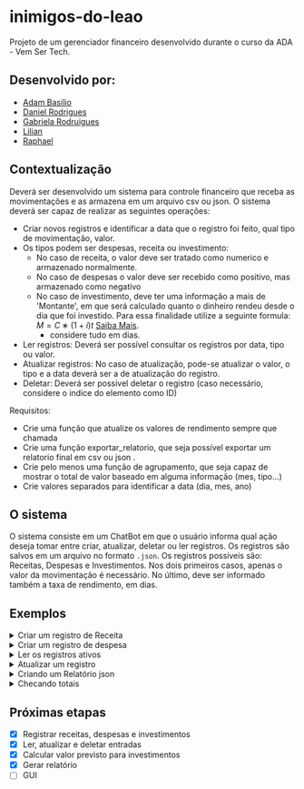 # inimigos-do-leao

Projeto de um gerenciador financeiro desenvolvido durante o curso da ADA - Vem Ser Tech.

## Desenvolvido por:
- [Adam Basilio](https://github.com/abasilio91)
- [Daniel Rodrigues](https://www.linkedin.com/in/danielrodrigues-ds/)
- [Gabriela Rodruigues](https://www.linkedin.com/in/gabrielarodriguesdados/)
- [Lilian]()
- [Raphael]()

## Contextualização
Deverá ser desenvolvido um sistema para controle financeiro que receba as movimentações e as armazena em um arquivo csv ou json. O sistema deverá ser capaz de realizar as seguintes operações:
- Criar novos registros e identificar a data que o registro foi feito, qual tipo de movimentação, valor.
- Os tipos podem ser despesas, receita ou investimento:
  - No caso de receita, o valor deve ser tratado como numerico e armazenado normalmente.
  - No caso de despesas o valor deve ser recebido como positivo, mas armazenado como negativo
  - No caso de investimento, deve ter uma informação a mais de 'Montante', em que será calculado quanto o dinheiro rendeu desde o dia que foi investido. Para essa finalidade utilize a seguinte formula:  $M=C∗(1+i)t$ [Saiba Mais](https://matematicafinanceira.org/juros-compostos/).
    - considere tudo em dias.
- Ler registros: Deverá ser possível consultar os registros por data, tipo ou valor.
- Atualizar registros: No caso de atualização, pode-se atualizar o valor, o tipo e a data deverá ser a de atualização do registro.
- Deletar: Deverá ser possível deletar o registro (caso necessário, considere o indice do elemento como ID)

Requisitos:
- Crie uma função que atualize os valores de rendimento sempre que chamada
- Crie uma função exportar_relatorio, que seja possível exportar um relatorio final em csv ou json .
- Crie pelo menos uma função de agrupamento, que seja capaz de mostrar o total de valor baseado em alguma informação (mes, tipo...)
- Crie valores separados para identificar a data (dia, mes, ano)

## O sistema
O sistema consiste em um ChatBot em que o usuário informa qual ação deseja tomar entre criar, atualizar, deletar ou ler registros. Os registros são salvos em um arquivo no formato ```.json```. Os registros possíveis são: Receitas, Despesas e Investimentos. Nos dois primeiros casos, apenas o valor da movimentação é necessário. No último, deve ser informado também a taxa de rendimento, em dias.

## Exemplos

<details> 
  <summary> Criar um registro de Receita </summary> 

```
    O que deseja fazer:
    1: Criar novo histórico
    2: Atualizar histórico existente
    3: Mostrar o histórico completo
    4: Gerar relatórios
    0: Encerrar

    Opção: 2

  O que deseja fazer?
    1: Nova movimentação
    2: Atualizar movimentação
    3: Deletar movimentação
    4: Gerar relatório
    5: Voltar ao menu anterior
    0: Encerrar

    Opção: 1
Digite o tipo de movimentação:
  1: Receita
  2: Despesa
  3: Investimento
  4: Voltar ao menu anterior
  0: Encerrar

  Opção: 1
Informe o valor: 1000
A receita de R$ 1000.00 foi adicionado com sucesso!

Digite o tipo de movimentação:
  1: Receita
  2: Despesa
  3: Investimento
  4: Voltar ao menu anterior
  0: Encerrar

  Opção: 0
Programa encerrado pelo usuário
Conte comigo na luta contra o Leão!
```
</details>

<details>

  <summary>Criar um registro de despesa </summary>

```
    O que deseja fazer:
    1: Criar novo histórico
    2: Atualizar histórico existente
    3: Mostrar o histórico completo
    4: Gerar relatórios
    0: Encerrar

    Opção: 2

  O que deseja fazer?
    1: Nova movimentação
    2: Atualizar movimentação
    3: Deletar movimentação
    4: Gerar relatório
    5: Voltar ao menu anterior
    0: Encerrar

    Opção: 1
Digite o tipo de movimentação:
  1: Receita
  2: Despesa
  3: Investimento
  4: Voltar ao menu anterior
  0: Encerrar

  Opção: 2
Informe o valor: 300
A despesa de R$ 300.00 foi adicionado com sucesso!

Digite o tipo de movimentação:
  1: Receita
  2: Despesa
  3: Investimento
  4: Voltar ao menu anterior
  0: Encerrar

  Opção: 0
Programa encerrado pelo usuário
Conte comigo na luta contra o Leão!
```

</details>

<details>

<summary>Ler os registros ativos</summary>

```
    O que deseja fazer:
    1: Criar novo histórico
    2: Atualizar histórico existente
    3: Mostrar o histórico completo
    4: Gerar relatórios
    0: Encerrar

    Opção: 3
Histórico Completo:
ID: 202311222, Data: 2023-11-22 18:02:50.269914, Tipo: despesa, Valor: -300.00
ID: 2023112220, Data: 2023-11-22 18:01:25.592452, Tipo: receita, Valor: 1000.00

    O que deseja fazer:
    1: Criar novo histórico
    2: Atualizar histórico existente
    3: Mostrar o histórico completo
    4: Gerar relatórios
    0: Encerrar

    Opção: 0
Programa encerrado pelo usuário
Conte comigo na luta contra o Leão!
```
</details>

<details>

<summary> Atualizar um registro </summary>

```
    O que deseja fazer:
    1: Criar novo histórico
    2: Atualizar histórico existente
    3: Mostrar o histórico completo
    4: Gerar relatórios
    0: Encerrar

    Opção: 3
Histórico Completo:
ID: 202311222, Data: 2023-11-22 18:02:50.269914, Tipo: despesa, Valor: -300.00
ID: 2023112220, Data: 2023-11-22 18:01:25.592452, Tipo: receita, Valor: 1000.00

    O que deseja fazer:
    1: Criar novo histórico
    2: Atualizar histórico existente
    3: Mostrar o histórico completo
    4: Gerar relatórios
    0: Encerrar

    Opção: 2

  O que deseja fazer?
    1: Nova movimentação
    2: Atualizar movimentação
    3: Deletar movimentação
    4: Gerar relatório
    5: Voltar ao menu anterior
    0: Encerrar

    Opção: 2
Informe o ID da movimentação que deseja atualizar: 2023112220
Informações atuais:
Informe o tipo da movimentação (receita, despesa, investimento): investimento
Informe o valor: 700
Digite a taxa diária do investimento, em porcentagem: 1.2
Movimentação atualizada com sucesso.

  O que deseja fazer?
    1: Nova movimentação
    2: Atualizar movimentação
    3: Deletar movimentação
    4: Gerar relatório
    5: Voltar ao menu anterior
    0: Encerrar

    Opção: 0
Programa encerrado pelo usuário
Conte comigo na luta contra o Leão!
```
</details>

<details>
  <summary>Criando um Relatório json</summary>

``` 
    O que deseja fazer:
    1: Criar novo histórico
    2: Atualizar histórico existente
    3: Mostrar o histórico completo
    4: Gerar relatórios
    0: Encerrar

    Opção: 4
Digite o tipo de movimentação:
  1: Criar relatório de movimentaçõces
  2: Soma das receitas
  3: Soma das despesas
  4: Soma dos investimentos
  5: Saldo futuro
  6: Voltar ao menu anterior
  0: Encerrar

  Opção: 1
Relatório criado com sucesso!
 O Relatório se encontra na paste inimigos_do_leao/arquivos/relatorio.json

Digite o tipo de movimentação:
  1: Criar relatório de movimentaçõces
  2: Soma das receitas
  3: Soma das despesas
  4: Soma dos investimentos
  5: Saldo futuro
  6: Voltar ao menu anterior
  0: Encerrar

  Opção: 0
Programa encerrado pelo usuário
Conte comigo na luta contra o Leão!
```

</details>

<details>
  <summary> Checando totais </summary>

``` 
    O que deseja fazer:
    1: Criar novo histórico
    2: Atualizar histórico existente
    3: Mostrar o histórico completo
    4: Gerar relatórios
    0: Encerrar

    Opção: 4
Digite o tipo de movimentação:
  1: Criar relatório de movimentaçõces
  2: Soma das receitas
  3: Soma das despesas
  4: Soma dos investimentos
  5: Saldo futuro
  6: Voltar ao menu anterior
  0: Encerrar

  Opção: 2
O seu total de receitas é R$ 0.00

Digite o tipo de movimentação:
  1: Criar relatório de movimentaçõces
  2: Soma das receitas
  3: Soma das despesas
  4: Soma dos investimentos
  5: Saldo futuro
  6: Voltar ao menu anterior
  0: Encerrar

  Opção: 3
O seu total de despesas é R$ 300.00

Digite o tipo de movimentação:
  1: Criar relatório de movimentaçõces
  2: Soma das receitas
  3: Soma das despesas
  4: Soma dos investimentos
  5: Saldo futuro
  6: Voltar ao menu anterior
  0: Encerrar

  Opção: 4

Informe a data que deseja realizar o cálculo do montante (Exemplo: 20/01/2020): 20/11/2024
A soma dos valores investidos ao longo de 364 dias é: R$ 53802.76

Digite o tipo de movimentação:
  1: Criar relatório de movimentaçõces
  2: Soma das receitas
  3: Soma das despesas
  4: Soma dos investimentos
  5: Saldo futuro
  6: Voltar ao menu anterior
  0: Encerrar

  Opção: 5

Informe a data que deseja realizar o cálculo do montante (Exemplo: 20/01/2020): 20/11/2024
A soma dos valores futuros ao longo de 364 dias é: R$ 53502.76

Digite o tipo de movimentação:
  1: Criar relatório de movimentaçõces
  2: Soma das receitas
  3: Soma das despesas
  4: Soma dos investimentos
  5: Saldo futuro
  6: Voltar ao menu anterior
  0: Encerrar

  Opção: 0
Programa encerrado pelo usuário
Conte comigo na luta contra o Leão!
```
</details>

## Próximas etapas
- [X] Registrar receitas, despesas e investimentos
- [X] Ler, atualizar e deletar entradas
- [X] Calcular valor previsto para investimentos
- [X] Gerar relatório
- [ ] GUI
